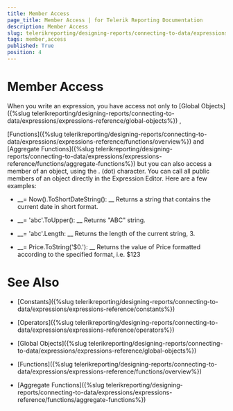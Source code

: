 ```yaml
---
title: Member Access
page_title: Member Access | for Telerik Reporting Documentation
description: Member Access
slug: telerikreporting/designing-reports/connecting-to-data/expressions/expressions-reference/member-access
tags: member,access
published: True
position: 4
---
```


# Member Access



When you write an expression, you have access not only to 
[Global Objects]({%slug telerikreporting/designing-reports/connecting-to-data/expressions/expressions-reference/global-objects%})
, 
      	
[Functions]({%slug telerikreporting/designing-reports/connecting-to-data/expressions/expressions-reference/functions/overview%})
 and 
[Aggregate Functions]({%slug telerikreporting/designing-reports/connecting-to-data/expressions/expressions-reference/functions/aggregate-functions%})
    	but you can also access a member of an object, using the . (dot) character. You can call all public members of an object directly
    	in the Expression Editor. Here are a few examples:
    	
    	


* __= Now().ToShortDateString():
__ Returns a string that contains the current date in short format.


* __= 'abc'.ToUpper():
__ Returns "ABC" string.


* __= 'abc'.Length:
__ Returns the length of the current string, 3.


* __= Price.ToString('$0.'):
__ Returns the value of Price formatted according to the specified format, i.e. $123


# See Also


 * [Constants]({%slug telerikreporting/designing-reports/connecting-to-data/expressions/expressions-reference/constants%})


 * [Operators]({%slug telerikreporting/designing-reports/connecting-to-data/expressions/expressions-reference/operators%})


 * [Global Objects]({%slug telerikreporting/designing-reports/connecting-to-data/expressions/expressions-reference/global-objects%})


 * [Functions]({%slug telerikreporting/designing-reports/connecting-to-data/expressions/expressions-reference/functions/overview%})


 * [Aggregate Functions]({%slug telerikreporting/designing-reports/connecting-to-data/expressions/expressions-reference/functions/aggregate-functions%})

